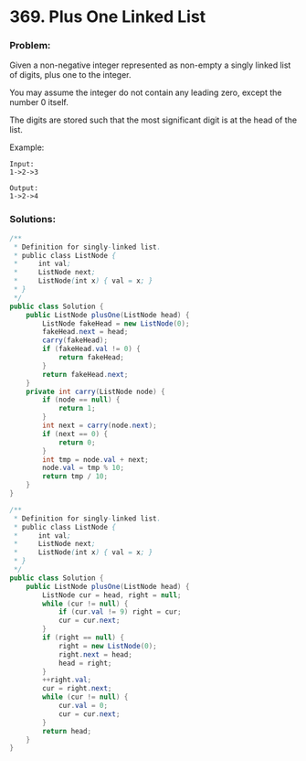# 369. Plus One Linked List

### Problem:

Given a non-negative integer represented as non-empty a singly linked list of digits, plus one to the integer.

You may assume the integer do not contain any leading zero, except the number 0 itself.

The digits are stored such that the most significant digit is at the head of the list.

Example:

```
Input:
1->2->3

Output:
1->2->4
```

### Solutions:

```java
/**
 * Definition for singly-linked list.
 * public class ListNode {
 *     int val;
 *     ListNode next;
 *     ListNode(int x) { val = x; }
 * }
 */
public class Solution {
    public ListNode plusOne(ListNode head) {
        ListNode fakeHead = new ListNode(0);
        fakeHead.next = head;
        carry(fakeHead);
        if (fakeHead.val != 0) {
            return fakeHead;
        }
        return fakeHead.next;
    }
    private int carry(ListNode node) {
        if (node == null) {
            return 1;
        }
        int next = carry(node.next);
        if (next == 0) {
            return 0;
        }
        int tmp = node.val + next;
        node.val = tmp % 10;
        return tmp / 10;
    }
}
```

```java
/**
 * Definition for singly-linked list.
 * public class ListNode {
 *     int val;
 *     ListNode next;
 *     ListNode(int x) { val = x; }
 * }
 */
public class Solution {
    public ListNode plusOne(ListNode head) {
        ListNode cur = head, right = null;
        while (cur != null) {
            if (cur.val != 9) right = cur;
            cur = cur.next;
        }
        if (right == null) {
            right = new ListNode(0);
            right.next = head;
            head = right;
        }
        ++right.val;
        cur = right.next;
        while (cur != null) {
            cur.val = 0;
            cur = cur.next;
        }
        return head;   
    }
}
```



